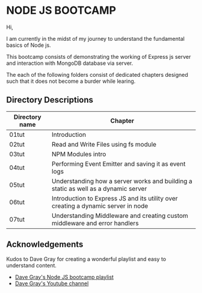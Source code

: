 
# NODE JS BOOTCAMP

Hi,

I am currently in the midst of my journey to understand the fundamental basics of Node js.

This bootcamp consists of demonstrating the working of Express js server and interaction with MongoDB database via server.

The each of the following folders consist of dedicated chapters designed such that it does not become a burder while learing.

## Directory Descriptions
| Directory name             | Chapter                                                                |
| ----------------- | ------------------------------------------------------------------ |
| 01tut | Introduction |
| 02tut | Read and Write Files using fs module |
| 03tut | NPM Modules intro |
| 04tut | Performing Event Emitter and saving it as event logs |
| 05tut | Understanding how a server works and building a static as well as a dynamic server |
| 06tut | Introduction to Express JS and its utility over creating a dynamic server in node |
| 07tut | Understanding Middleware and creating custom middleware and error handlers  |


## Acknowledgements
Kudos to Dave Gray for creating a wonderful playlist and easy to understand content.
 - [Dave Gray's Node JS bootcamp playlist](https://youtube.com/playlist?list=PL0Zuz27SZ-6PFkIxaJ6Xx_X46avTM1aYw)
 - [Dave Gray's Youtube channel](https://www.youtube.com/DaveGrayTeachesCode)


